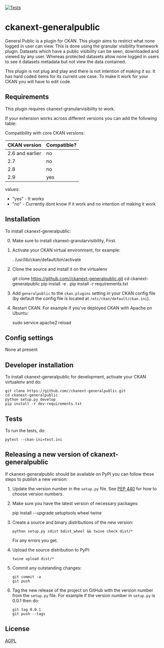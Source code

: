 [![Tests](https://github.com/SmdhMdep/ckanext-generalpublic/actions/workflows/test.yml/badge.svg)](https://github.com/SmdhMdep/ckanext-generalpublic/actions/workflows/test.yml)

# ckanext-generalpublic

General Public is a plugin for CKAN. This plugin aims to restrict what none logged in user can view. 
This is done using the granular visibility framework plugin. Datasets which have a public visibility
can be seen, downloaded and viewed by any user. Whereas protected datasets allow none logged in users
to see it datasets metadata but not view the data contained.

This plugin is not plug and play and there is not intention of making it so. It has hard coded
items for its current use case. To make it work for your CKAN you will have to edit code.

## Requirements

This plugin requires ckanext-granularvisibility to work.

If your extension works across different versions you can add the following table:

Compatibility with core CKAN versions:

| CKAN version    | Compatible?   |
| --------------- | ------------- |
| 2.6 and earlier | no            |
| 2.7             | no            |
| 2.8             | no            |
| 2.9             | yes           |

values:

* "yes" - It works
* "no"  - Currently dont know if it work and no intention of making it work


## Installation

To install ckanext-generalpublic:

0. Make sure to install ckanext-granularvisibility, First.

1. Activate your CKAN virtual environment, for example:

     . /usr/lib/ckan/default/bin/activate

2. Clone the source and install it on the virtualenv

    git clone https://github.com//ckanext-generalpublic.git
    cd ckanext-generalpublic
    pip install -e .
	pip install -r requirements.txt

3. Add `generalpublic` to the `ckan.plugins` setting in your CKAN
   config file (by default the config file is located at
   `/etc/ckan/default/ckan.ini`).

4. Restart CKAN. For example if you've deployed CKAN with Apache on Ubuntu:

     sudo service apache2 reload


## Config settings

None at present



## Developer installation

To install ckanext-generalpublic for development, activate your CKAN virtualenv and
do:

    git clone https://github.com//ckanext-generalpublic.git
    cd ckanext-generalpublic
    python setup.py develop
    pip install -r dev-requirements.txt


## Tests

To run the tests, do:

    pytest --ckan-ini=test.ini


## Releasing a new version of ckanext-generalpublic

If ckanext-generalpublic should be available on PyPI you can follow these steps to publish a new version:

1. Update the version number in the `setup.py` file. See [PEP 440](http://legacy.python.org/dev/peps/pep-0440/#public-version-identifiers) for how to choose version numbers.

2. Make sure you have the latest version of necessary packages:

    pip install --upgrade setuptools wheel twine

3. Create a source and binary distributions of the new version:

       python setup.py sdist bdist_wheel && twine check dist/*

   Fix any errors you get.

4. Upload the source distribution to PyPI:

       twine upload dist/*

5. Commit any outstanding changes:

       git commit -a
       git push

6. Tag the new release of the project on GitHub with the version number from
   the `setup.py` file. For example if the version number in `setup.py` is
   0.0.1 then do:

       git tag 0.0.1
       git push --tags

## License

[AGPL](https://www.gnu.org/licenses/agpl-3.0.en.html)
